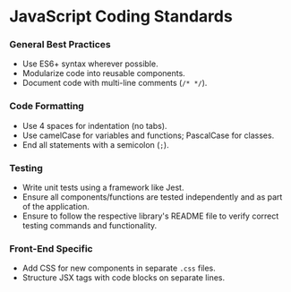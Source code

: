 # JavaScript Coding Standards

### General Best Practices
- Use ES6+ syntax wherever possible.
- Modularize code into reusable components.
- Document code with multi-line comments (`/* */`).

### Code Formatting
- Use 4 spaces for indentation (no tabs).
- Use camelCase for variables and functions; PascalCase for classes.
- End all statements with a semicolon (`;`).

### Testing
- Write unit tests using a framework like Jest.
- Ensure all components/functions are tested independently and as part of the application.
- Ensure to follow the respective library's README file to verify correct testing commands and functionality.

### Front-End Specific
- Add CSS for new components in separate `.css` files.
- Structure JSX tags with code blocks on separate lines.
